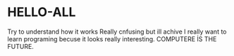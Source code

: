 # HELLO-ALL
Try to understand how it works
Really cnfusing but ill achive
I really want to learn programing becuse it looks really interesting.
COMPUTERE İS THE FUTURE.
